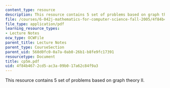 ```yaml
---
content_type: resource
description: This resource contains 5 set of problems based on graph theory II.
file: /courses/6-042j-mathematics-for-computer-science-fall-2005/4f84b4672cd5ac3a09b017a62c84f9a3_cp5m.pdf
file_type: application/pdf
learning_resource_types:
- Lecture Notes
ocw_type: OCWFile
parent_title: Lecture Notes
parent_type: CourseSection
parent_uid: 560d0fc0-0a7a-0ab0-26b1-b8fe9fc17391
resourcetype: Document
title: cp5m.pdf
uid: 4f84b467-2cd5-ac3a-09b0-17a62c84f9a3
---
```

This resource contains 5 set of problems based on graph theory II.

